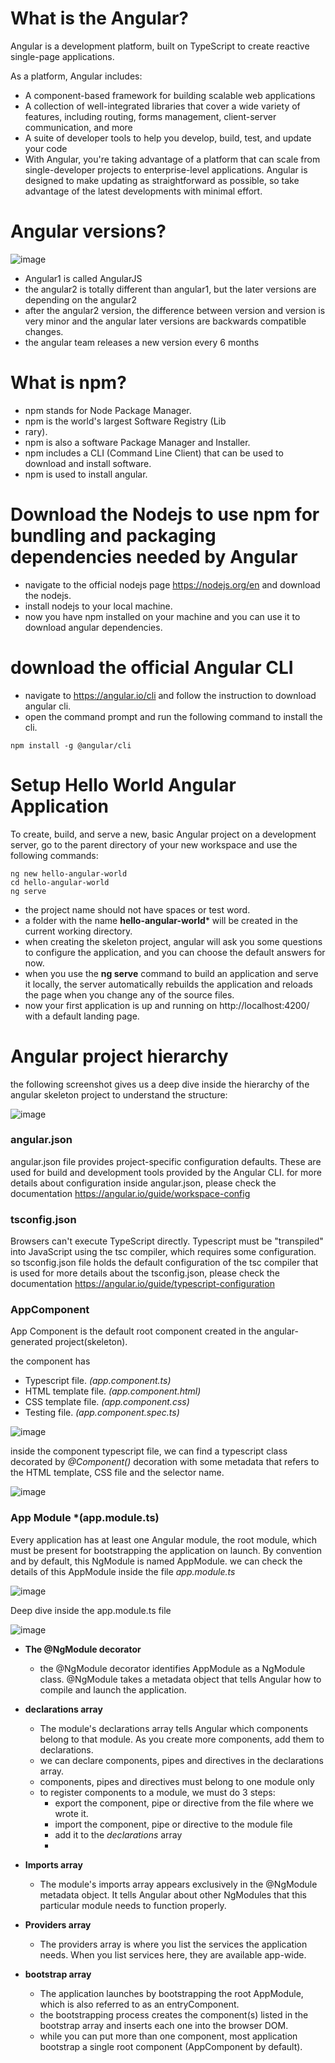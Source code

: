 # What is the Angular?
Angular is a development platform, built on TypeScript to create reactive single-page applications.

As a platform, Angular includes:
-  A component-based framework for building scalable web applications
-  A collection of well-integrated libraries that cover a wide variety of features, including routing, forms management, client-server communication, and more
-  A suite of developer tools to help you develop, build, test, and update your code
-  With Angular, you're taking advantage of a platform that can scale from single-developer projects to enterprise-level applications. Angular is designed to make updating as straightforward as possible, so take advantage of the latest developments with minimal effort.



# Angular versions?

![image](https://github.com/shaimaa-hshalaby/Angular_Guide/assets/3264417/dffacb1e-b331-4d3f-ac5b-33b7e7feec58)

-  Angular1 is called AngularJS
-  the angular2 is totally different than angular1, but the later versions are depending on the angular2
-  after the angular2 version, the difference between version and version is very minor and the angular later versions are backwards compatible changes.
-  the angular team releases a new version every 6 months

# What is npm?
-  npm stands for Node Package Manager.
-  npm is the world's largest Software Registry (Lib
-  rary).
-  npm is also a software Package Manager and Installer.
-  npm includes a CLI (Command Line Client) that can be used to download and install software.
-  npm is used to install angular.

# Download the Nodejs to use npm for bundling and packaging dependencies needed by Angular
-  navigate to the official nodejs page https://nodejs.org/en and download the nodejs.
-  install nodejs to your local machine.
-  now you have npm installed on your machine and you can use it to download angular dependencies.
  
# download the official Angular CLI
-  navigate to https://angular.io/cli and follow the instruction to download angular cli.
-  open the command prompt and run the following command to install the cli.

```
npm install -g @angular/cli
```

# Setup Hello World Angular Application

To create, build, and serve a new, basic Angular project on a development server, go to the parent directory of your new workspace and use the following commands:
```
ng new hello-angular-world
cd hello-angular-world
ng serve 
```
-  the project name should not have spaces or test word.
-  a folder with the name **hello-angular-world*** will be created in the current working directory.
-  when creating the skeleton project, angular will ask you some questions to configure the application, and you can choose the default answers for now.
-  when you use the **ng serve** command to build an application and serve it locally, the server automatically rebuilds the application and reloads the page when you change any of the source files.
-  now your first application is up and running on http://localhost:4200/ with a default landing page.

# Angular project hierarchy
the following screenshot gives us a deep dive inside the hierarchy of the angular skeleton project to understand the structure:

![image](https://github.com/shaimaa-hshalaby/Angular_Guide/assets/3264417/6f0bf544-ebec-40a9-8138-a4318639f44f)

### angular.json
  angular.json file provides project-specific configuration defaults. These are used for build and development tools provided by the Angular CLI.
for more details about configuration inside angular.json, please check the documentation https://angular.io/guide/workspace-config

### tsconfig.json
Browsers can't execute TypeScript directly. Typescript must be "transpiled" into JavaScript using the tsc compiler, which requires some configuration.
so tsconfig.json file holds the default configuration of the tsc compiler that is used 
for more details about the tsconfig.json, please check the documentation https://angular.io/guide/typescript-configuration


### AppComponent
App Component is the default root component created in the angular-generated project(skeleton).

the component has 
  - Typescript file.  *(app.component.ts)*
  - HTML template file.  *(app.component.html)*
  - CSS template file.  *(app.component.css)*
  - Testing file.  *(app.component.spec.ts)*
    
![image](https://github.com/shaimaa-hshalaby/Angular_Guide/assets/3264417/4b78ed62-372e-436f-85f4-4705c52b0cb3)

inside the component typescript file, we can find a typescript class decorated by *@Component()* decoration with some metadata that refers to the HTML template, CSS file and the selector name.

![image](https://github.com/shaimaa-hshalaby/Angular_Guide/assets/3264417/93068d63-5c51-4a5e-ac4f-288ccf9b1ab8)



### App Module *(app.module.ts)
Every application has at least one Angular module, the root module, which must be present for bootstrapping the application on launch. By convention and by default, this NgModule is named AppModule.
we can check the details of this AppModule inside the file *app.module.ts* 

![image](https://github.com/shaimaa-hshalaby/Angular_Guide/assets/3264417/ad6d9393-79d1-4291-9a09-e453a87354e7)

Deep dive inside the app.module.ts file

![image](https://github.com/shaimaa-hshalaby/Angular_Guide/assets/3264417/0474bd77-cccc-4dce-b622-5b61274f3b97)


-  **The @NgModule decorator**
      -  the @NgModule decorator identifies AppModule as a NgModule class. @NgModule takes a metadata object that tells Angular how to compile and launch the application.
-  **declarations array**
     -  The module's declarations array tells Angular which components belong to that module. As you create more components, add them to declarations.
     -  we can declare components, pipes and directives in the declarations array.
     -  components, pipes and directives must belong to one module only
     -  to register components to a module, we must do 3 steps:
         - export the component, pipe or directive from the file where we wrote it.
         - import the component, pipe or directive to the module file
         - add it to the *declarations* array
         - 
-  **Imports array**
    -  The module's imports array appears exclusively in the @NgModule metadata object. It tells Angular about other NgModules that this particular module needs to function properly.
 
- **Providers array**
    -  The providers array is where you list the services the application needs. When you list services here, they are available app-wide.

- **bootstrap array**
    -  The application launches by bootstrapping the root AppModule, which is also referred to as an entryComponent.
    -  the bootstrapping process creates the component(s) listed in the bootstrap array and inserts each one into the browser DOM.
    -  while you can put more than one component, most application bootstrap a single root component (AppComponent by default).
  


